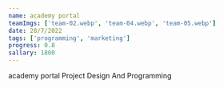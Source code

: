 ```yaml
---
name: academy portal
teamImgs: ['team-02.webp', 'team-04.webp', 'team-05.webp']
date: 28/7/2022
tags: ['programming', 'marketing']
progress: 0.8
sallary: 1800
---
```


academy portal Project Design And Programming
